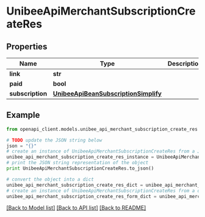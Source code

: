 # UnibeeApiMerchantSubscriptionCreateRes


## Properties

Name | Type | Description | Notes
------------ | ------------- | ------------- | -------------
**link** | **str** |  | [optional] 
**paid** | **bool** |  | [optional] 
**subscription** | [**UnibeeApiBeanSubscriptionSimplify**](UnibeeApiBeanSubscriptionSimplify.md) |  | [optional] 

## Example

```python
from openapi_client.models.unibee_api_merchant_subscription_create_res import UnibeeApiMerchantSubscriptionCreateRes

# TODO update the JSON string below
json = "{}"
# create an instance of UnibeeApiMerchantSubscriptionCreateRes from a JSON string
unibee_api_merchant_subscription_create_res_instance = UnibeeApiMerchantSubscriptionCreateRes.from_json(json)
# print the JSON string representation of the object
print UnibeeApiMerchantSubscriptionCreateRes.to_json()

# convert the object into a dict
unibee_api_merchant_subscription_create_res_dict = unibee_api_merchant_subscription_create_res_instance.to_dict()
# create an instance of UnibeeApiMerchantSubscriptionCreateRes from a dict
unibee_api_merchant_subscription_create_res_form_dict = unibee_api_merchant_subscription_create_res.from_dict(unibee_api_merchant_subscription_create_res_dict)
```
[[Back to Model list]](../README.md#documentation-for-models) [[Back to API list]](../README.md#documentation-for-api-endpoints) [[Back to README]](../README.md)


